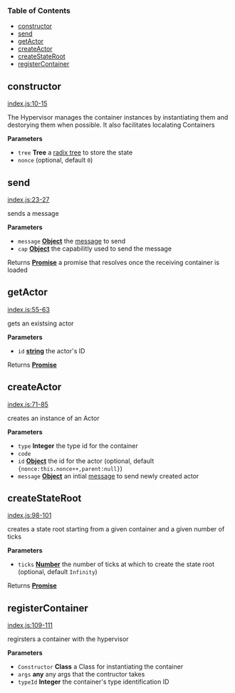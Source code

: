 <!-- Generated by documentation.js. Update this documentation by updating the source code. -->

### Table of Contents

-   [constructor](#constructor)
-   [send](#send)
-   [getActor](#getactor)
-   [createActor](#createactor)
-   [createStateRoot](#createstateroot)
-   [registerContainer](#registercontainer)

## constructor

[index.js:10-15](https://github.com/dfinity/js-primea/blob/3d3fc0d82dd65f14b8533dcd2fb881c9fbbb1bd3/index.js#L10-L15 "Source code on GitHub")

The Hypervisor manages the container instances by instantiating them and
destorying them when possible. It also facilitates localating Containers

**Parameters**

-   `tree` **Tree** a [radix tree](https://github.com/dfinity/js-dfinity-radix-tree) to store the state
-   `nonce`   (optional, default `0`)

## send

[index.js:23-27](https://github.com/dfinity/js-primea/blob/3d3fc0d82dd65f14b8533dcd2fb881c9fbbb1bd3/index.js#L23-L27 "Source code on GitHub")

sends a message

**Parameters**

-   `message` **[Object](https://developer.mozilla.org/docs/Web/JavaScript/Reference/Global_Objects/Object)** the [message](https://github.com/primea/js-primea-message) to send
-   `cap` **[Object](https://developer.mozilla.org/docs/Web/JavaScript/Reference/Global_Objects/Object)** the capabilitly used to send the message

Returns **[Promise](https://developer.mozilla.org/docs/Web/JavaScript/Reference/Global_Objects/Promise)** a promise that resolves once the receiving container is loaded

## getActor

[index.js:55-63](https://github.com/dfinity/js-primea/blob/3d3fc0d82dd65f14b8533dcd2fb881c9fbbb1bd3/index.js#L55-L63 "Source code on GitHub")

gets an existsing actor

**Parameters**

-   `id` **[string](https://developer.mozilla.org/docs/Web/JavaScript/Reference/Global_Objects/String)** the actor's ID

Returns **[Promise](https://developer.mozilla.org/docs/Web/JavaScript/Reference/Global_Objects/Promise)** 

## createActor

[index.js:71-85](https://github.com/dfinity/js-primea/blob/3d3fc0d82dd65f14b8533dcd2fb881c9fbbb1bd3/index.js#L71-L85 "Source code on GitHub")

creates an instance of an Actor

**Parameters**

-   `type` **Integer** the type id for the container
-   `code`  
-   `id` **[Object](https://developer.mozilla.org/docs/Web/JavaScript/Reference/Global_Objects/Object)** the id for the actor (optional, default `{nonce:this.nonce++,parent:null}`)
-   `message` **[Object](https://developer.mozilla.org/docs/Web/JavaScript/Reference/Global_Objects/Object)** an intial [message](https://github.com/primea/js-primea-message) to send newly created actor

## createStateRoot

[index.js:98-101](https://github.com/dfinity/js-primea/blob/3d3fc0d82dd65f14b8533dcd2fb881c9fbbb1bd3/index.js#L98-L101 "Source code on GitHub")

creates a state root starting from a given container and a given number of
ticks

**Parameters**

-   `ticks` **[Number](https://developer.mozilla.org/docs/Web/JavaScript/Reference/Global_Objects/Number)** the number of ticks at which to create the state root (optional, default `Infinity`)

Returns **[Promise](https://developer.mozilla.org/docs/Web/JavaScript/Reference/Global_Objects/Promise)** 

## registerContainer

[index.js:109-111](https://github.com/dfinity/js-primea/blob/3d3fc0d82dd65f14b8533dcd2fb881c9fbbb1bd3/index.js#L109-L111 "Source code on GitHub")

regirsters a container with the hypervisor

**Parameters**

-   `Constructor` **Class** a Class for instantiating the container
-   `args` **any** any args that the contructor takes
-   `typeId` **Integer** the container's type identification ID
